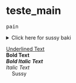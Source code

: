 # teste_main
<kbd>p</kbd><kbd>a</kbd><kbd>i</kbd><kbd>n</kbd>

<details><summary>Click here for sussy baki</summary>
 Sussy?
  Definitely Amogus
</details>

<ins>Underlined Text</ins>
<br>
**Bold Text**
<br>
***Bold Italic Text***
<br>
*Italic Text*
<br>
&nbsp;&nbsp;&nbsp;&nbsp;Sussy
